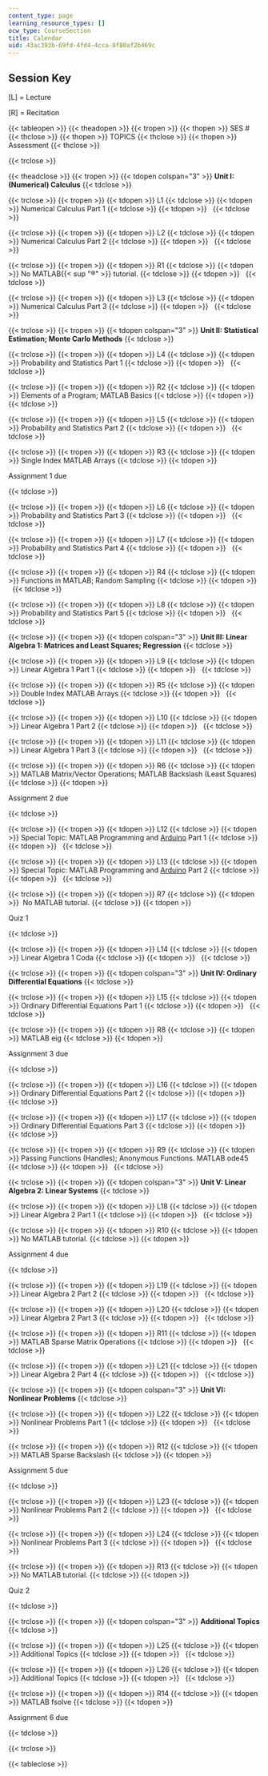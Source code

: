 ```yaml
---
content_type: page
learning_resource_types: []
ocw_type: CourseSection
title: Calendar
uid: 43ac393b-69fd-4fd4-4cca-8f80af2b469c
---
```


Session Key
-----------

\[L\] = Lecture

\[R\] = Recitation

{{< tableopen >}}
{{< theadopen >}}
{{< tropen >}}
{{< thopen >}}
SES #
{{< thclose >}}
{{< thopen >}}
TOPICS
{{< thclose >}}
{{< thopen >}}
Assessment
{{< thclose >}}

{{< trclose >}}

{{< theadclose >}}
{{< tropen >}}
{{< tdopen colspan="3" >}}
**Unit I: (Numerical) Calculus**
{{< tdclose >}}

{{< trclose >}}
{{< tropen >}}
{{< tdopen >}}
L1
{{< tdclose >}}
{{< tdopen >}}
Numerical Calculus Part 1
{{< tdclose >}}
{{< tdopen >}}
 
{{< tdclose >}}

{{< trclose >}}
{{< tropen >}}
{{< tdopen >}}
L2
{{< tdclose >}}
{{< tdopen >}}
Numerical Calculus Part 2
{{< tdclose >}}
{{< tdopen >}}
 
{{< tdclose >}}

{{< trclose >}}
{{< tropen >}}
{{< tdopen >}}
R1
{{< tdclose >}}
{{< tdopen >}}
No MATLAB{{< sup "®" >}} tutorial.
{{< tdclose >}}
{{< tdopen >}}
 
{{< tdclose >}}

{{< trclose >}}
{{< tropen >}}
{{< tdopen >}}
L3
{{< tdclose >}}
{{< tdopen >}}
Numerical Calculus Part 3
{{< tdclose >}}
{{< tdopen >}}
 
{{< tdclose >}}

{{< trclose >}}
{{< tropen >}}
{{< tdopen colspan="3" >}}
**Unit II: Statistical Estimation; Monte Carlo Methods**
{{< tdclose >}}

{{< trclose >}}
{{< tropen >}}
{{< tdopen >}}
L4
{{< tdclose >}}
{{< tdopen >}}
Probability and Statistics Part 1
{{< tdclose >}}
{{< tdopen >}}
 
{{< tdclose >}}

{{< trclose >}}
{{< tropen >}}
{{< tdopen >}}
R2
{{< tdclose >}}
{{< tdopen >}}
Elements of a Program; MATLAB Basics
{{< tdclose >}}
{{< tdopen >}}
 
{{< tdclose >}}

{{< trclose >}}
{{< tropen >}}
{{< tdopen >}}
L5
{{< tdclose >}}
{{< tdopen >}}
Probability and Statistics Part 2
{{< tdclose >}}
{{< tdopen >}}
 
{{< tdclose >}}

{{< trclose >}}
{{< tropen >}}
{{< tdopen >}}
R3
{{< tdclose >}}
{{< tdopen >}}
Single Index MATLAB Arrays
{{< tdclose >}}
{{< tdopen >}}


Assignment 1 due


{{< tdclose >}}

{{< trclose >}}
{{< tropen >}}
{{< tdopen >}}
L6
{{< tdclose >}}
{{< tdopen >}}
Probability and Statistics Part 3
{{< tdclose >}}
{{< tdopen >}}
 
{{< tdclose >}}

{{< trclose >}}
{{< tropen >}}
{{< tdopen >}}
L7
{{< tdclose >}}
{{< tdopen >}}
Probability and Statistics Part 4
{{< tdclose >}}
{{< tdopen >}}
 
{{< tdclose >}}

{{< trclose >}}
{{< tropen >}}
{{< tdopen >}}
R4
{{< tdclose >}}
{{< tdopen >}}
Functions in MATLAB; Random Sampling
{{< tdclose >}}
{{< tdopen >}}
 
{{< tdclose >}}

{{< trclose >}}
{{< tropen >}}
{{< tdopen >}}
L8
{{< tdclose >}}
{{< tdopen >}}
Probability and Statistics Part 5
{{< tdclose >}}
{{< tdopen >}}
 
{{< tdclose >}}

{{< trclose >}}
{{< tropen >}}
{{< tdopen colspan="3" >}}
**Unit III: Linear Algebra 1: Matrices and Least Squares; Regression**
{{< tdclose >}}

{{< trclose >}}
{{< tropen >}}
{{< tdopen >}}
L9
{{< tdclose >}}
{{< tdopen >}}
Linear Algebra 1 Part 1
{{< tdclose >}}
{{< tdopen >}}
 
{{< tdclose >}}

{{< trclose >}}
{{< tropen >}}
{{< tdopen >}}
R5
{{< tdclose >}}
{{< tdopen >}}
Double Index MATLAB Arrays
{{< tdclose >}}
{{< tdopen >}}
 
{{< tdclose >}}

{{< trclose >}}
{{< tropen >}}
{{< tdopen >}}
L10
{{< tdclose >}}
{{< tdopen >}}
Linear Algebra 1 Part 2
{{< tdclose >}}
{{< tdopen >}}
 
{{< tdclose >}}

{{< trclose >}}
{{< tropen >}}
{{< tdopen >}}
L11
{{< tdclose >}}
{{< tdopen >}}
Linear Algebra 1 Part 3
{{< tdclose >}}
{{< tdopen >}}
 
{{< tdclose >}}

{{< trclose >}}
{{< tropen >}}
{{< tdopen >}}
R6
{{< tdclose >}}
{{< tdopen >}}
MATLAB Matrix/Vector Operations; MATLAB Backslash (Least Squares)
{{< tdclose >}}
{{< tdopen >}}


Assignment 2 due


{{< tdclose >}}

{{< trclose >}}
{{< tropen >}}
{{< tdopen >}}
L12
{{< tdclose >}}
{{< tdopen >}}
Special Topic: MATLAB Programming and [Arduino](http://www.arduino.cc/) Part 1
{{< tdclose >}}
{{< tdopen >}}
 
{{< tdclose >}}

{{< trclose >}}
{{< tropen >}}
{{< tdopen >}}
L13
{{< tdclose >}}
{{< tdopen >}}
Special Topic: MATLAB Programming and [Arduino](http://www.arduino.cc/) Part 2
{{< tdclose >}}
{{< tdopen >}}
 
{{< tdclose >}}

{{< trclose >}}
{{< tropen >}}
{{< tdopen >}}
R7
{{< tdclose >}}
{{< tdopen >}}
 No MATLAB tutorial.
{{< tdclose >}}
{{< tdopen >}}


Quiz 1


{{< tdclose >}}

{{< trclose >}}
{{< tropen >}}
{{< tdopen >}}
L14
{{< tdclose >}}
{{< tdopen >}}
Linear Algebra 1 Coda
{{< tdclose >}}
{{< tdopen >}}
 
{{< tdclose >}}

{{< trclose >}}
{{< tropen >}}
{{< tdopen colspan="3" >}}
**Unit IV: Ordinary Differential Equations**
{{< tdclose >}}

{{< trclose >}}
{{< tropen >}}
{{< tdopen >}}
L15
{{< tdclose >}}
{{< tdopen >}}
Ordinary Differential Equations Part 1
{{< tdclose >}}
{{< tdopen >}}
 
{{< tdclose >}}

{{< trclose >}}
{{< tropen >}}
{{< tdopen >}}
R8
{{< tdclose >}}
{{< tdopen >}}
MATLAB eig
{{< tdclose >}}
{{< tdopen >}}


Assignment 3 due


{{< tdclose >}}

{{< trclose >}}
{{< tropen >}}
{{< tdopen >}}
L16
{{< tdclose >}}
{{< tdopen >}}
Ordinary Differential Equations Part 2
{{< tdclose >}}
{{< tdopen >}}
 
{{< tdclose >}}

{{< trclose >}}
{{< tropen >}}
{{< tdopen >}}
L17
{{< tdclose >}}
{{< tdopen >}}
Ordinary Differential Equations Part 3
{{< tdclose >}}
{{< tdopen >}}
 
{{< tdclose >}}

{{< trclose >}}
{{< tropen >}}
{{< tdopen >}}
R9
{{< tdclose >}}
{{< tdopen >}}
Passing Functions (Handles); Anonymous Functions. MATLAB ode45
{{< tdclose >}}
{{< tdopen >}}
 
{{< tdclose >}}

{{< trclose >}}
{{< tropen >}}
{{< tdopen colspan="3" >}}
**Unit V: Linear Algebra 2: Linear Systems**
{{< tdclose >}}

{{< trclose >}}
{{< tropen >}}
{{< tdopen >}}
L18
{{< tdclose >}}
{{< tdopen >}}
Linear Algebra 2 Part 1
{{< tdclose >}}
{{< tdopen >}}
 
{{< tdclose >}}

{{< trclose >}}
{{< tropen >}}
{{< tdopen >}}
R10
{{< tdclose >}}
{{< tdopen >}}
No MATLAB tutorial.
{{< tdclose >}}
{{< tdopen >}}


Assignment 4 due


{{< tdclose >}}

{{< trclose >}}
{{< tropen >}}
{{< tdopen >}}
L19
{{< tdclose >}}
{{< tdopen >}}
Linear Algebra 2 Part 2
{{< tdclose >}}
{{< tdopen >}}
 
{{< tdclose >}}

{{< trclose >}}
{{< tropen >}}
{{< tdopen >}}
L20
{{< tdclose >}}
{{< tdopen >}}
Linear Algebra 2 Part 3
{{< tdclose >}}
{{< tdopen >}}
 
{{< tdclose >}}

{{< trclose >}}
{{< tropen >}}
{{< tdopen >}}
R11
{{< tdclose >}}
{{< tdopen >}}
MATLAB Sparse Matrix Operations
{{< tdclose >}}
{{< tdopen >}}
 
{{< tdclose >}}

{{< trclose >}}
{{< tropen >}}
{{< tdopen >}}
L21
{{< tdclose >}}
{{< tdopen >}}
Linear Algebra 2 Part 4
{{< tdclose >}}
{{< tdopen >}}
 
{{< tdclose >}}

{{< trclose >}}
{{< tropen >}}
{{< tdopen colspan="3" >}}
**Unit VI: Nonlinear Problems**
{{< tdclose >}}

{{< trclose >}}
{{< tropen >}}
{{< tdopen >}}
L22
{{< tdclose >}}
{{< tdopen >}}
Nonlinear Problems Part 1
{{< tdclose >}}
{{< tdopen >}}
 
{{< tdclose >}}

{{< trclose >}}
{{< tropen >}}
{{< tdopen >}}
R12
{{< tdclose >}}
{{< tdopen >}}
MATLAB Sparse Backslash
{{< tdclose >}}
{{< tdopen >}}


Assignment 5 due


{{< tdclose >}}

{{< trclose >}}
{{< tropen >}}
{{< tdopen >}}
L23
{{< tdclose >}}
{{< tdopen >}}
Nonlinear Problems Part 2
{{< tdclose >}}
{{< tdopen >}}
 
{{< tdclose >}}

{{< trclose >}}
{{< tropen >}}
{{< tdopen >}}
L24
{{< tdclose >}}
{{< tdopen >}}
Nonlinear Problems Part 3
{{< tdclose >}}
{{< tdopen >}}
 
{{< tdclose >}}

{{< trclose >}}
{{< tropen >}}
{{< tdopen >}}
R13
{{< tdclose >}}
{{< tdopen >}}
No MATLAB tutorial.
{{< tdclose >}}
{{< tdopen >}}


Quiz 2


{{< tdclose >}}

{{< trclose >}}
{{< tropen >}}
{{< tdopen colspan="3" >}}
**Additional Topics**
{{< tdclose >}}

{{< trclose >}}
{{< tropen >}}
{{< tdopen >}}
L25
{{< tdclose >}}
{{< tdopen >}}
Additional Topics
{{< tdclose >}}
{{< tdopen >}}
 
{{< tdclose >}}

{{< trclose >}}
{{< tropen >}}
{{< tdopen >}}
L26
{{< tdclose >}}
{{< tdopen >}}
Additional Topics
{{< tdclose >}}
{{< tdopen >}}
 
{{< tdclose >}}

{{< trclose >}}
{{< tropen >}}
{{< tdopen >}}
R14
{{< tdclose >}}
{{< tdopen >}}
MATLAB fsolve
{{< tdclose >}}
{{< tdopen >}}


Assignment 6 due


{{< tdclose >}}

{{< trclose >}}

{{< tableclose >}}